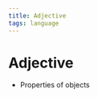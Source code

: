 ```yaml
---
title: Adjective
tags: language
---
```


# Adjective
- Properties of objects







































































